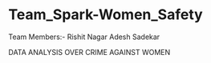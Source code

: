 # Team_Spark-Women_Safety
Team Members:- Rishit Nagar Adesh Sadekar

DATA ANALYSIS OVER CRIME AGAINST WOMEN
